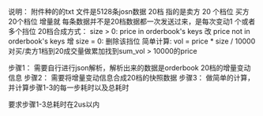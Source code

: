 
说明：
	附件种的的txt 文件是5128条josn数据
	20档 指的是卖方 20 个档位 买方 20个档位
	增量就 每条数据并不是20档数据都一次发送过来，是每次变动1  个或者多个挡位
	20档合成方式： size > 0: price in orderbook's keys 改
	                                      price not in orderbook's keys  增
	                       size = 0:  删除该挡位
	简单计算:  vol = price * size / 10000
    对买/卖方1档到20成交量做累加找到sum_vol > 10000的price
 
步骤1：
   需要自行进行json解析，解析出来的数据是orderbook 20档的增量变动信息
步骤2：
   需要将增量变动信息合成20档的快照数据
步骤3：
   做简单的计算，并计算步骤1-3的每一步耗时以及总耗时

要求步骤1-3总耗时在2us以内